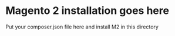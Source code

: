# Magento 2 installation goes here

Put your composer.json file here and install M2 in this directory
